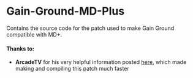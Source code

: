 # Gain-Ground-MD-Plus
Contains the source code for the patch used to make Gain Ground compatible with MD+.

#### Thanks to:
* **ArcadeTV** for his very helpful information posted [here](https://arcadetv.github.io/msu-md-patches/wiki/Build-the-ROM.html), which made making and compiling this patch much faster
